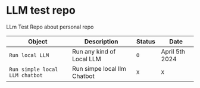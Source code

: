 # LLM test repo
LLm Test Repo about personal repo

| Object | Description | Status | Date |
| --- | --- | --- | --- |
| `Run local LLM` | Run any kind of Local LLM | `O` | April 5th 2024 |
| `Run simple local LLM chatbot` | Run simpe local llm Chatbot | `X` | `X` |
